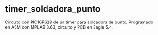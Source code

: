 # timer_soldadora_punto

Circuito con PIC16F628 de un timer para soldadora de punto.
Programado en ASM con MPLAB 8.63, circuito y PCB en Eagle 5.4.
